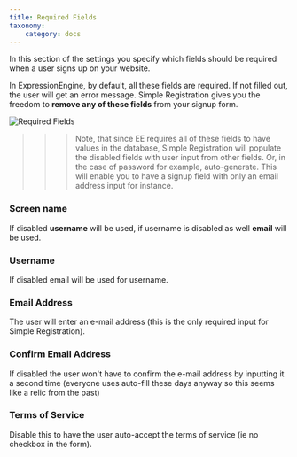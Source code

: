 ```yaml
---
title: Required Fields
taxonomy:
    category: docs
---
```


In this section of the settings you specify which fields should be required when a user signs up on your website.

In ExpressionEngine, by default, all these fields are required. If not filled out, the user will get an error message. Simple Registration gives you the freedom to **remove any of these fields** from your signup form.

![Required Fields](/img/simple-registration/simple-registration-required-fields-fs8.png)

>>> Note, that since EE requires all of these fields to have values in the database, Simple Registration will populate the disabled fields with user input from other fields. Or, in the case of password for example, auto-generate. This will enable you to have a signup field with only an email address input for instance.

### Screen name

If disabled **username** will be used, if username is disabled as well **email** will be used.

### Username

If disabled email will be used for username.

### Email Address

The user will enter an e-mail address (this is the only required input for Simple Registration).

### Confirm Email Address

If disabled the user won't have to confirm the e-mail address by inputting it a second time (everyone uses auto-fill these days anyway so this seems like a relic from the past)

### Terms of Service

Disable this to have the user auto-accept the terms of service (ie no checkbox in the form).